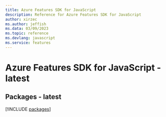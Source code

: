 ```yaml
---
title: Azure Features SDK for JavaScript
description: Reference for Azure Features SDK for JavaScript
author: xirzec
ms.author: jeffish
ms.data: 03/09/2023
ms.topic: reference
ms.devlang: javascript
ms.service: features
---
```

# Azure Features SDK for JavaScript - latest
## Packages - latest
[!INCLUDE [packages](features-index.md)]